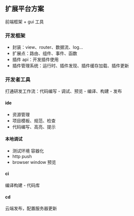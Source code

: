 ## 扩展平台方案
前端框架 + gui 工具

### 开发框架
- 封装：view、router、数据流、log...
- 扩展点：路由、组件、事件、函数
- 插件 api：开发插件使用
- 插件管理系统：运行时、插件发现、插件缓存加载、插件更新

### 开发者工具
打通研发工作流：代码编写 - 调试、预览 - 编译、构建 - 发布

#### ide
- 资源管理
- 项目模板、规范、检查
- 代码编写、高亮、提示

#### 本地调试
- 测试环境 容器化
- http push
- browser window 预览

#### ci
编译构建 - 代码库

#### cd
云端发布，配置服务器更新



